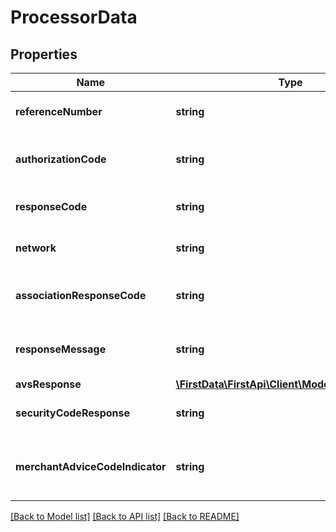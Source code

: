 # ProcessorData

## Properties
Name | Type | Description | Notes
------------ | ------------- | ------------- | -------------
**referenceNumber** | **string** | Reference transaction ID. | [optional] 
**authorizationCode** | **string** | Code returned to confirm transaction. | [optional] 
**responseCode** | **string** | Response code from endpoints. | [optional] 
**network** | **string** | Network used for transaction. | [optional] 
**associationResponseCode** | **string** | Raw response code from issuer. | [optional] 
**responseMessage** | **string** | Message returned from endpoints. | [optional] 
**avsResponse** | [**\FirstData\FirstApi\Client\Model\AVSResponse**](AVSResponse.md) |  | [optional] 
**securityCodeResponse** | **string** | Code returned for CVV. | [optional] 
**merchantAdviceCodeIndicator** | **string** | Code to map merchant advice code to ISO specification. | [optional] 

[[Back to Model list]](../README.md#documentation-for-models) [[Back to API list]](../README.md#documentation-for-api-endpoints) [[Back to README]](../README.md)



